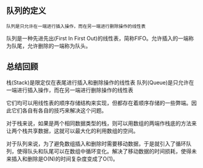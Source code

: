 ## 队列的定义
```
队列是只允许在一端进行插入操作，而在另一端进行删除操作的线性表
```
队列是一种先进先出(First In First Out)的线性表，简称FIFO。允许插入的一端称为队尾，允许删除的一端称为队头。


## 总结回顾
栈(Stack)是限定仅在表尾进行插入和删除操作的线性表
队列(Queue)是只允许在一端进行插入操作，而在另一端进行删除操作的线性表

它们均可以用线性表的顺序存储结构来实现，但都存在着顺序存储的一些弊端。因此它们各自有各自的技巧来解决这个问题。

对于栈来说，如果是两个相同数据类型的栈，则可以用数组的两端作栈底的方法来让两个栈共享数据，这就可以最大化的利用数组的空间。

对于队列来说，为了避免数组插入和删除时需要移动数据，于是就引入了循环队列，使得队头和队尾可以在数组中循环变化。解决了移动数据的时间损耗，使得未来插入和删除是O(N)的时间复杂度变成了O(1)。